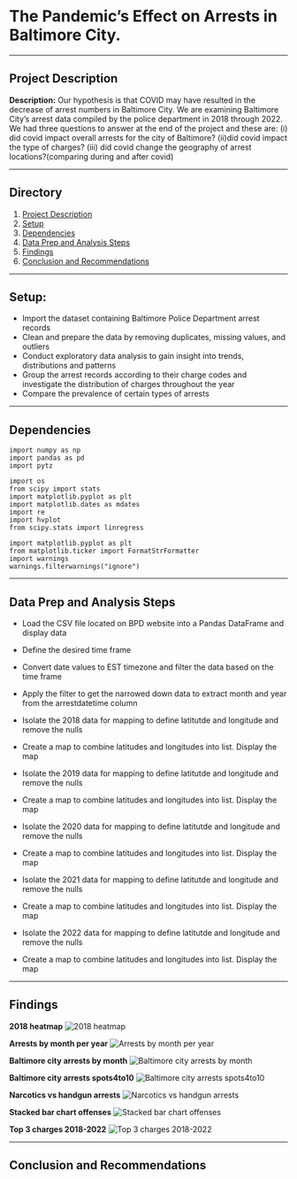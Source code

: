 # The Pandemic’s Effect on Arrests in Baltimore City.

---

## Project Description

**Description:** Our hypothesis is that COVID may have resulted in the decrease of arrest numbers in Baltimore City. We are examining Baltimore City’s arrest data compiled by the police department in 2018 through 2022. We had three questions to answer at the end of the project and these are: (i) did covid impact overall arrests for the city of Baltimore? (ii)did covid impact the type of charges? (iii) did covid change the geography of arrest locations?(comparing during and after covid)

---

## Directory
1. [Project Description](#Project-Description)
2. [Setup](#Setup)
3. [Dependencies](#Dependencies)
4. [Data Prep and Analysis Steps](#Data-Prep-and-Analysis-Steps)
5. [Findings](#Findings)
6. [Conclusion and Recommendations](#Conclusion-and-Recommendations)

---

## Setup: 
- Import the dataset containing Baltimore Police Department arrest records
- Clean and prepare the data by removing duplicates, missing values, and outliers 
- Conduct exploratory data analysis to gain insight into trends, distributions and patterns 
- Group the arrest records according to their charge codes and investigate the distribution of charges throughout the year 
- Compare the prevalence of certain types of arrests

---

## Dependencies 

  
    import numpy as np
    import pandas as pd
    import pytz

    import os 
    from scipy import stats
    import matplotlib.pyplot as plt
    import matplotlib.dates as mdates
    import re
    import hvplot
    from scipy.stats import linregress

    import matplotlib.pyplot as plt
    from matplotlib.ticker import FormatStrFormatter
    import warnings
    warnings.filterwarnings("ignore")

---

## Data Prep and Analysis Steps

- Load the CSV file located on BPD website into a Pandas DataFrame and display data

- Define the desired time frame

- Convert date values to EST timezone and filter the data based on the time frame

- Apply the filter to get the narrowed down data to extract month and year from the arrestdatetime column

- Isolate the 2018 data for mapping to define latitutde and longitude and remove the nulls
  
- Create a map to combine latitudes and longitudes into list. Display the map

- Isolate the 2019 data for mapping to define latitutde and longitude and remove the nulls
  
- Create a map to combine latitudes and longitudes into list. Display the map

- Isolate the 2020 data for mapping to define latitutde and longitude and remove the nulls
 
- Create a map to combine latitudes and longitudes into list. Display the map

- Isolate the 2021 data for mapping to define latitutde and longitude and remove the nulls
  
- Create a map to combine latitudes and longitudes into list. Display the map

- Isolate the 2022 data for mapping to define latitutde and longitude and remove the nulls

- Create a map to combine latitudes and longitudes into list. Display the map

---

## Findings

**2018 heatmap**
![2018 heatmap](Data/2018_heatmap.png)

**Arrests by month per year**
![Arrests by month per year](Data/Arrests_by_month_year.png)

**Baltimore city arrests by month**
![Baltimore city arrests by month](Data/Baltimore_City_arrests_by_month.png)

**Baltimore city arrests spots4to10**
![Baltimore city arrests spots4to10](Data/Baltimore_City_arrests_spots4to10.png)

**Narcotics vs handgun arrests**
![Narcotics vs handgun arrests](Data/narcotics_vs_handgun_arrests.png)

**Stacked bar chart offenses**
![Stacked bar chart offenses](Data/stacked_bar_chart_offenses.png)

**Top 3 charges 2018-2022**
![Top 3 charges 2018-2022](Data/top_3_charges_2018-2022.png)

---

## Conclusion and Recommendations












